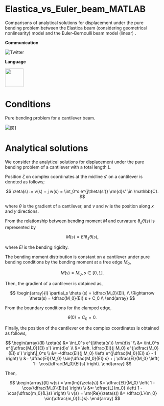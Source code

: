 # Elastica_vs_Euler_beam_MATLAB
Comparisons of analytical solutions for displacement under the pure bending problem between the Elastica beam (considering geometrical nonlinearity) model and the Euler–Bernoulli beam model (linear) .


**Communication**

<a style="text-decoration: none" href="https://twitter.com/hogelungfish_" target="_blank">
    <img src="https://img.shields.io/badge/twitter-%40hogelungfish_-1da1f2.svg" alt="Twitter">
</a>
<p>

**Language**
<p>
<img src="https://cdn.jsdelivr.net/gh/devicons/devicon/icons/matlab/matlab-original.svg" width="60"/>
<p>

# Conditions
Pure bending problem for a cantilever beam.

![図1](https://github.com/KRproject-tech/Elastica_vs_Euler_beam_MATLAB/assets/114337358/6290372a-0a76-4add-a860-4353f00aed6b)

# Analytical solutions

We consider the analytical solutions for displacement under the pure bending problem of a cantilever with a total length $L$. 

Position $\zeta$ on complex coordinates at the midline $s'$ on a cantilever is denoted as follows;

$$
\zeta(s) := v(s) + j w(s) = \int_0^s e^{j\theta(s')} \rm{d}s' \in \mathbb{C}.
$$

where $\theta$ is the gradient of a cantilever, and $v$ and $w$ is the position along $x$ and $y$ directions.

From the relationship between bending moment $M$ and curvature $\partial_s \theta(s)$ is represented by

$$
M(s) = EI \partial_s \theta(s),
$$

where $EI$ is the bending rigidity.

The bending moment distribution is constant on a cantilever under pure bending conditions by the bending moment at a free edge $M_0$,

$$
M(s) = M_0, s \in [ 0, L].
$$

Then, the gradient of a cantilever is obtained as,

$$
\begin{array}{l}
\partial_s \theta (s) = \dfrac{M_0}{EI}, \\
\Rightarrow	\theta(s) = \dfrac{M_0}{EI} s + C_0 \\
\end{array}
$$

From the boundary conditions for the clamped edge,

$$
\theta(0) = C_0 = 0.
$$

Finally, the position of the cantilever on the complex coordinates is obtained as follows,

$$
\begin{array}{ll}
\zeta(s)     &= \int_0^s e^{j\theta(s')} \rm{d}s' \\
             &= \int_0^s e^{j\dfrac{M_0}{EI} s'} \rm{d}s' \\
             &= \left. \dfrac{EI}{j M_0} e^{j\dfrac{M_0}{EI} s'} \right\|_0^s \\
             &= -\dfrac{EI}{j M_0} \left( e^{j\dfrac{M_0}{EI} s} - 1 \right) \\
             &= \dfrac{EI}{M_0} \sin{\dfrac{M_0}{EI} s} + j \dfrac{EI}{M_0} \left( 1 - \cos{\dfrac{M_0}{EI}s} \right).
\end{array}
$$

Then,

$$
\begin{array}{ll}
w(s) =  \rm{Im}(\zeta(s))    &=  \dfrac{EI}{M_0} \left( 1 - \cos{\dfrac{M_0}{EI}s} \right)  \\
                             &=: \dfrac{L}{m_0} \left( 1 - \cos{\dfrac{m_0}{L}s} \right)    \\
v(s) =  \rm{Re}(\zeta(s))    &=  \dfrac{L}{m_0} \sin{\dfrac{m_0}{L}s}.                             
\end{array}
$$


